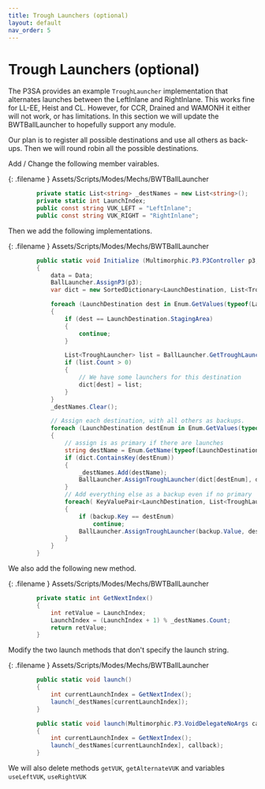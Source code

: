 ```yaml
---
title: Trough Launchers (optional)
layout: default
nav_order: 5
---
```


# Trough Launchers (optional) 

The P3SA provides an example ``TroughLauncher`` implementation that alternates launches between the LeftInlane and RightInlane. This works fine for LL-EE, Heist and CL. However, for CCR, Drained and WAMONH it either will not work, or has limitations. In this section we will update the BWTBallLauncher to hopefully support any module.

Our plan is to register all possible destinations and use all others as back-ups. Then we will round robin all the possible destinations.

Add / Change the following member vairables.

{: .filename }
Assets/Scripts/Modes/Mechs/BWTBallLauncher

```csharp
        private static List<string> _destNames = new List<string>();
		private static int LaunchIndex;
        public const string VUK_LEFT = "LeftInlane";
        public const string VUK_RIGHT = "RightInlane";
```

Then we add the following implementations.

{: .filename }
Assets/Scripts/Modes/Mechs/BWTBallLauncher

```csharp
		public static void Initialize (Multimorphic.P3.P3Controller p3, DataManager Data)
		{
			data = Data;
			BallLauncher.AssignP3(p3);
            var dict = new SortedDictionary<LaunchDestination, List<TroughLauncher>>();

            foreach (LaunchDestination dest in Enum.GetValues(typeof(LaunchDestination)))
            {
                if (dest == LaunchDestination.StagingArea)
                {
                    continue;
                }

                List<TroughLauncher> list = BallLauncher.GetTroughLaunchersForDestination(dest);
                if (list.Count > 0)
                {
                    // We have some launchers for this destination
                    dict[dest] = list;
                }
            }
            _destNames.Clear();

            // Assign each destination, with all others as backups.
            foreach (LaunchDestination destEnum in Enum.GetValues(typeof(LaunchDestination)))
            {
                // assign is as primary if there are launches
                string destName = Enum.GetName(typeof(LaunchDestination), destEnum);
                if (dict.ContainsKey(destEnum))
                {
                    _destNames.Add(destName);
                    BallLauncher.AssignTroughLauncher(dict[destEnum], destName);
                }
                // Add everything else as a backup even if no primary
                foreach( KeyValuePair<LaunchDestination, List<TroughLauncher>> backup in dict )
                {
                    if (backup.Key == destEnum)
                        continue;
                    BallLauncher.AssignTroughLauncher(backup.Value, destName);
                }
            }
		}
```

We also add the following new method.

{: .filename }
Assets/Scripts/Modes/Mechs/BWTBallLauncher

```csharp
        private static int GetNextIndex()
        {
            int retValue = LaunchIndex;
            LaunchIndex = (LaunchIndex + 1) % _destNames.Count;
            return retValue;
        }
```

Modify the two launch methods that don't specify the launch string.

{: .filename }
Assets/Scripts/Modes/Mechs/BWTBallLauncher

```csharp
		public static void launch()
		{
            int currentLaunchIndex = GetNextIndex();
            launch(_destNames[currentLaunchIndex]);
		}

        public static void launch(Multimorphic.P3.VoidDelegateNoArgs callback)
		{
			int currentLaunchIndex = GetNextIndex();
			launch(_destNames[currentLaunchIndex], callback);
		}
```

We will also delete methods ``getVUK``, ``getAlternateVUK`` and variables ``useLeftVUK``, ``useRightVUK``